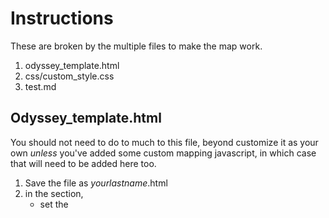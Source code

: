 # Instructions
These are broken by the multiple files to make the map work.
1. odyssey_template.html
2. css/custom_style.css
3. test.md

## Odyssey_template.html
You should not need to do to much to this file, beyond customize it as your own _unless_ you've added some custom mapping javascript, in which case that will need to be added here too.

1. Save the file as _yourlastname_.html
2. in the <head> section, 
	* set the <title> to the name of your map
	* set the info in the <credits> section to your correct information
3.